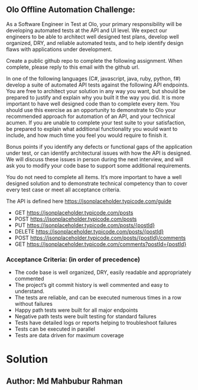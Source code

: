 ## Olo Offline Automation Challenge:

As a Software Engineer in Test at Olo, your primary responsibility will be developing automated tests at the API and UI level. We expect our engineers to be able to architect well designed test plans, develop well organized, DRY, and reliable automated tests, and to help identify design flaws with applications under development.

Create a public github repo to complete the following assignment. When complete, please reply to this email with the github url.

In one of the following languages (C#, javascript, java, ruby, python, f#) develop a suite of automated API tests against the following API endpoints. You are free to architect your solution in any way you want, but should be prepared to justify and explain why you built it the way you did. It is more important to have well designed code than to complete every item. You should use this exercise as an opportunity to demonstrate to Olo your recommended approach for automation of an API, and your technical acumen. If you are unable to complete your test suite to your satisfaction, be prepared to explain what additional functionality you would want to include, and how much time you feel you would require to finish it.

Bonus points if you identify any defects or functional gaps of the application under test, or can identify architectural issues with how the API is designed. We will discuss these issues in person during the next interview, and will ask you to modify your code base to support some additional requirements.

You do not need to complete all items. It’s more important to have a well designed solution and to demonstrate technical competency than to cover every test case or meet all acceptance criteria.

The API is defined here https://jsonplaceholder.typicode.com/guide

- GET https://jsonplaceholder.typicode.com/posts
- POST https://jsonplaceholder.typicode.com/posts
- PUT https://jsonplaceholder.typicode.com/posts/{postId}
- DELETE https://jsonplaceholder.typicode.com/posts/{postId}
- POST https://jsonplaceholder.typicode.com/posts/{postId}/comments
- GET https://jsonplaceholder.typicode.com/comments?postId={postId}

### Acceptance Criteria: (in order of precedence)

- The code base is well organized, DRY, easily readable and appropriately commented
- The project’s git commit history is well commented and easy to understand.
- The tests are reliable, and can be executed numerous times in a row without failures
- Happy path tests were built for all major endpoints
- Negative path tests were built testing for standard failures
- Tests have detailed logs or reports helping to troubleshoot failures
- Tests can be executed in parallel
- Tests are data driven for maximum coverage

# Solution

## Author: Md Mahbubur Rahman